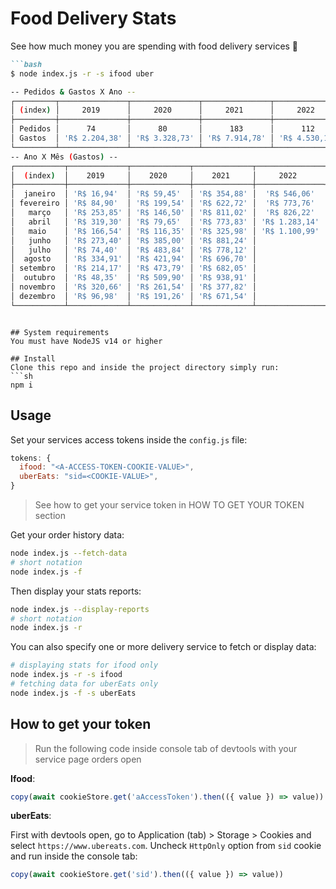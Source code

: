 # Food Delivery Stats
See how much money you are spending with food delivery services 🤑

```markdown
```bash
$ node index.js -r -s ifood uber

-- Pedidos & Gastos X Ano --
┌─────────┬───────────────┬───────────────┬───────────────┬───────────────┬────────────────┐
│ (index) │     2019      │     2020      │     2021      │     2022      │     total      │
├─────────┼───────────────┼───────────────┼───────────────┼───────────────┼────────────────┤
│ Pedidos │      74       │      80       │      183      │      112      │      449       │
│ Gastos  │ 'R$ 2.204,38' │ 'R$ 3.328,73' │ 'R$ 7.914,78' │ 'R$ 4.530,16' │ 'R$ 17.978,07' │
└─────────┴───────────────┴───────────────┴───────────────┴───────────────┴────────────────┘
-- Ano X Mês (Gastos) --
┌───────────┬─────────────┬─────────────┬─────────────┬───────────────┐
│  (index)  │    2019     │    2020     │    2021     │     2022      │
├───────────┼─────────────┼─────────────┼─────────────┼───────────────┤
│  janeiro  │ 'R$ 16,94'  │ 'R$ 59,45'  │ 'R$ 354,88' │  'R$ 546,06'  │
│ fevereiro │ 'R$ 84,90'  │ 'R$ 199,54' │ 'R$ 622,72' │  'R$ 773,76'  │
│   março   │ 'R$ 253,85' │ 'R$ 146,50' │ 'R$ 811,02' │  'R$ 826,22'  │
│   abril   │ 'R$ 319,30' │ 'R$ 79,65'  │ 'R$ 773,83' │ 'R$ 1.283,14' │
│   maio    │ 'R$ 166,54' │ 'R$ 116,35' │ 'R$ 325,98' │ 'R$ 1.100,99' │
│   junho   │ 'R$ 273,40' │ 'R$ 385,00' │ 'R$ 881,24' │               │
│   julho   │ 'R$ 74,40'  │ 'R$ 483,84' │ 'R$ 778,12' │               │
│  agosto   │ 'R$ 334,91' │ 'R$ 421,94' │ 'R$ 696,70' │               │
│ setembro  │ 'R$ 214,17' │ 'R$ 473,79' │ 'R$ 682,05' │               │
│  outubro  │ 'R$ 48,35'  │ 'R$ 509,90' │ 'R$ 938,91' │               │
│ novembro  │ 'R$ 320,66' │ 'R$ 261,54' │ 'R$ 377,82' │               │
│ dezembro  │ 'R$ 96,98'  │ 'R$ 191,26' │ 'R$ 671,54' │               │
└───────────┴─────────────┴─────────────┴─────────────┴───────────────┘
```
```

## System requirements
You must have NodeJS v14 or higher

## Install
Clone this repo and inside the project directory simply run:
```sh
npm i
```

## Usage
Set your services access tokens inside the `config.js` file:
```js
tokens: {
  ifood: "<A-ACCESS-TOKEN-COOKIE-VALUE>",
  uberEats: "sid=<COOKIE-VALUE>",
}
```
> See how to get your service token in HOW TO GET YOUR TOKEN section

Get your order history data:
```sh
node index.js --fetch-data
# short notation
node index.js -f
```

Then display your stats reports:
```sh
node index.js --display-reports
# short notation
node index.js -r
```

You can also specify one or more delivery service to fetch or display data:
```sh
# displaying stats for ifood only
node index.js -r -s ifood
# fetching data for uberEats only
node index.js -f -s uberEats
```

## How to get your token
> Run the following code inside console tab of devtools with your service page orders open

__Ifood__:
```js
copy(await cookieStore.get('aAccessToken').then(({ value }) => value))
```

__uberEats__:

First with devtools open, go to Application (tab) > Storage > Cookies and select `https://www.ubereats.com`. Uncheck `HttpOnly` option from `sid` cookie and run inside the console tab: 
```js
copy(await cookieStore.get('sid').then(({ value }) => value))
```
